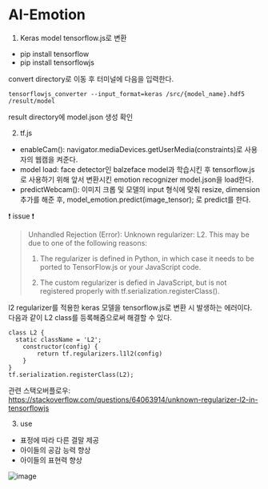 # AI-Emotion

1. Keras model tensorflow.js로 변환
- pip install tensorflow
- pip install tensorflowjs

convert directory로 이동 후 터미널에 다음을 입력한다.

`tensorflowjs_converter --input_format=keras /src/{model_name}.hdf5 /result/model`

result directory에 model.json 생성 확인

2. tf.js 
 - enableCam(): navigator.mediaDevices.getUserMedia(constraints)로 사용자의 웹캠을 켜준다.
 - model load: face detector인 balzeface model과 학습시킨 후 tensorflow.js로 사용하기 위해 앞서 변환시킨 emotion recognizer model.json을 load한다.
 - predictWebcam(): 이미지 크롭 및 모델의 input 형식에 맞춰 resize, dimension 추가를 해준 후, model_emotion.predict(image_tensor); 로 predict를 한다.

 ❗ issue ❗
 
>Unhandled Rejection (Error): Unknown regularizer: L2. This may be due to one of the following reasons:
>
>1. The regularizer is defined in Python, in which case it needs to be ported to TensorFlow.js or your JavaScript code.
>
>2. The custom regularizer is defied in JavaScript, but is not registered properly with tf.serialization.registerClass().

l2 regularizer를 적용한 keras 모델을 tensorflow.js로 변환 시 발생하는 에러이다. 다음과 같이 L2 class를 등록해줌으로써 해결할 수 있다.

```
class L2 {
  static className = 'L2';
	constructor(config) {
		return tf.regularizers.l1l2(config)
	}
}
tf.serialization.registerClass(L2);
```
관련 스택오버플로우: https://stackoverflow.com/questions/64063914/unknown-regularizer-l2-in-tensorflowjs

3. use

- 표정에 따라 다른 결말 제공
- 아이들의 공감 능력 향상
- 아이들의 표현력 향상


![image](https://user-images.githubusercontent.com/90975718/170454863-5dfcbfa0-e6b0-4c0b-a265-c8c85087db7c.png)






